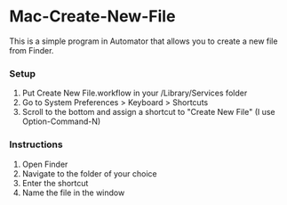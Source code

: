 # Mac-Create-New-File
This is a simple program in Automator that allows you to create a new file from Finder. 

### Setup
1. Put Create New File.workflow in your <User>/Library/Services folder
2. Go to System Preferences > Keyboard > Shortcuts
3. Scroll to the bottom and assign a shortcut to "Create New File" (I use Option-Command-N)
  
### Instructions
1. Open Finder
2. Navigate to the folder of your choice
3. Enter the shortcut
4. Name the file in the window
